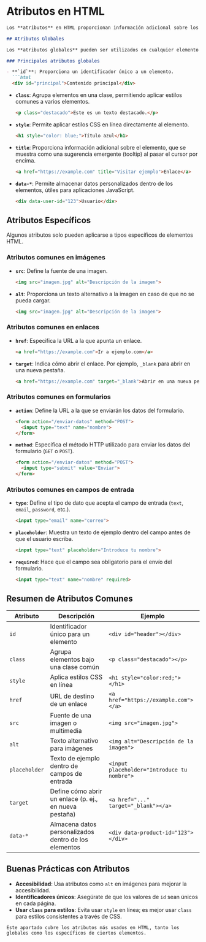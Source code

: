 
# Atributos en HTML

```markdown
Los **atributos** en HTML proporcionan información adicional sobre los elementos y suelen aparecer dentro de la etiqueta de apertura. Algunos atributos son globales (pueden aplicarse a cualquier elemento), mientras que otros son específicos de ciertos elementos.

## Atributos Globales

Los **atributos globales** pueden ser utilizados en cualquier elemento HTML y añaden funcionalidad o comportamiento adicional.

### Principales atributos globales

- **`id`**: Proporciona un identificador único a un elemento. 
  ```html
  <div id="principal">Contenido principal</div>
  ```

- **`class`**: Agrupa elementos en una clase, permitiendo aplicar estilos comunes a varios elementos.
  ```html
  <p class="destacado">Este es un texto destacado.</p>
  ```

- **`style`**: Permite aplicar estilos CSS en línea directamente al elemento.
  ```html
  <h1 style="color: blue;">Título azul</h1>
  ```

- **`title`**: Proporciona información adicional sobre el elemento, que se muestra como una sugerencia emergente (tooltip) al pasar el cursor por encima.
  ```html
  <a href="https://example.com" title="Visitar ejemplo">Enlace</a>
  ```

- **`data-*`**: Permite almacenar datos personalizados dentro de los elementos, útiles para aplicaciones JavaScript.
  ```html
  <div data-user-id="123">Usuario</div>
  ```

## Atributos Específicos

Algunos atributos solo pueden aplicarse a tipos específicos de elementos HTML.

### Atributos comunes en imágenes

- **`src`**: Define la fuente de una imagen.
  ```html
  <img src="imagen.jpg" alt="Descripción de la imagen">
  ```

- **`alt`**: Proporciona un texto alternativo a la imagen en caso de que no se pueda cargar.
  ```html
  <img src="imagen.jpg" alt="Descripción de la imagen">
  ```

### Atributos comunes en enlaces

- **`href`**: Especifica la URL a la que apunta un enlace.
  ```html
  <a href="https://example.com">Ir a ejemplo.com</a>
  ```

- **`target`**: Indica cómo abrir el enlace. Por ejemplo, `_blank` para abrir en una nueva pestaña.
  ```html
  <a href="https://example.com" target="_blank">Abrir en una nueva pestaña</a>
  ```

### Atributos comunes en formularios

- **`action`**: Define la URL a la que se enviarán los datos del formulario.
  ```html
  <form action="/enviar-datos" method="POST">
    <input type="text" name="nombre">
  </form>
  ```

- **`method`**: Especifica el método HTTP utilizado para enviar los datos del formulario (`GET` o `POST`).
  ```html
  <form action="/enviar-datos" method="POST">
    <input type="submit" value="Enviar">
  </form>
  ```

### Atributos comunes en campos de entrada

- **`type`**: Define el tipo de dato que acepta el campo de entrada (`text`, `email`, `password`, etc.).
  ```html
  <input type="email" name="correo">
  ```

- **`placeholder`**: Muestra un texto de ejemplo dentro del campo antes de que el usuario escriba.
  ```html
  <input type="text" placeholder="Introduce tu nombre">
  ```

- **`required`**: Hace que el campo sea obligatorio para el envío del formulario.
  ```html
  <input type="text" name="nombre" required>
  ```

## Resumen de Atributos Comunes

| Atributo     | Descripción                                                  | Ejemplo                                           |
|--------------|--------------------------------------------------------------|---------------------------------------------------|
| `id`         | Identificador único para un elemento                         | `<div id="header"></div>`                         |
| `class`      | Agrupa elementos bajo una clase común                        | `<p class="destacado"></p>`                       |
| `style`      | Aplica estilos CSS en línea                                  | `<h1 style="color:red;"></h1>`                    |
| `href`       | URL de destino de un enlace                                  | `<a href="https://example.com"></a>`              |
| `src`        | Fuente de una imagen o multimedia                            | `<img src="imagen.jpg">`                          |
| `alt`        | Texto alternativo para imágenes                              | `<img alt="Descripción de la imagen">`            |
| `placeholder`| Texto de ejemplo dentro de campos de entrada                 | `<input placeholder="Introduce tu nombre">`       |
| `target`     | Define cómo abrir un enlace (p. ej., en nueva pestaña)        | `<a href="..." target="_blank"></a>`              |
| `data-*`     | Almacena datos personalizados dentro de los elementos        | `<div data-product-id="123"></div>`               |

## Buenas Prácticas con Atributos

- **Accesibilidad**: Usa atributos como `alt` en imágenes para mejorar la accesibilidad.
- **Identificadores únicos**: Asegúrate de que los valores de `id` sean únicos en cada página.
- **Usar `class` para estilos**: Evita usar `style` en línea; es mejor usar `class` para estilos consistentes a través de CSS.
```
Este apartado cubre los atributos más usados en HTML, tanto los globales como los específicos de ciertos elementos.